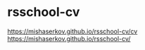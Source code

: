 # rsschool-cv

https://mishaserkov.github.io/rsschool-cv/cv
https://mishaserkov.github.io/rsschool-cv/
